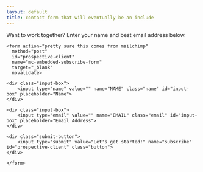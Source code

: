 ```yaml
---
layout: default
title: contact form that will eventually be an include
---
```


<div class="contact-form">
	Want to work together? Enter your name and best email address below.

	<form action="pretty sure this comes from mailchimp"
      method="post"
      id="prospective-client"
      name="mc-embedded-subscribe-form"
      target="_blank"
      novalidate>
   
	<div class="input-box">
		<input type="name" value="" name="NAME" class="name" id="input-box" placeholder="Name">
	</div>

	<div class="input-box">
		<input type="email" value="" name="EMAIL" class="email" id="input-box" placeholder="Email Address">
	</div>

	<div class="submit-button">
  		<input type="submit" value="Let's get started!" name="subscribe" id="prospective-client" class="button">
  	</div>

	</form>

</div>